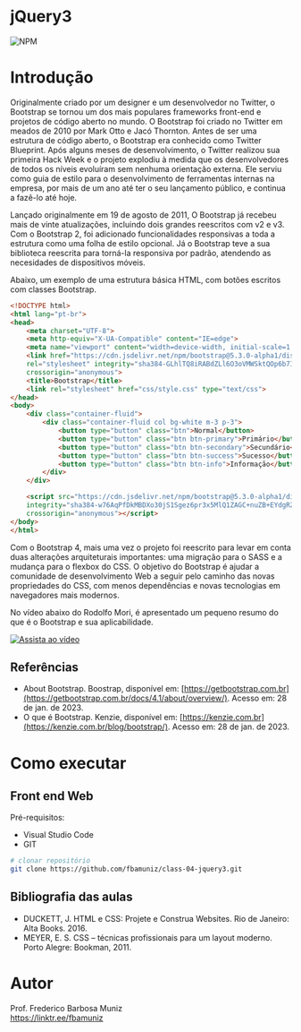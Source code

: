 # jQuery3
![NPM](https://img.shields.io/npm/l/react)
# Introdução

Originalmente criado por um designer e um desenvolvedor no Twitter, o Bootstrap se tornou um dos mais populares frameworks front-end e projetos de código aberto no mundo. O Bootstrap foi criado no Twitter em meados de 2010 por Mark Otto e Jacó Thornton. Antes de ser uma estrutura de código aberto, o Bootstrap era conhecido como Twitter Blueprint. Após alguns meses de desenvolvimento, o Twitter realizou sua primeira Hack Week e o projeto explodiu à medida que os desenvolvedores de todos os níveis evoluíram sem nenhuma orientação externa. Ele serviu como guia de estilo para o desenvolvimento de ferramentas internas na empresa, por mais de um ano até ter o seu lançamento público, e continua a fazê-lo até hoje.

Lançado originalmente em 19 de agosto de 2011, O Bootstrap já recebeu mais de vinte atualizações, incluindo dois grandes reescritos com v2 e v3. Com o Bootstrap 2, foi adicionado funcionalidades responsivas a toda a estrutura como uma folha de estilo opcional. Já o Bootstrap teve a sua biblioteca reescrita para torná-la responsiva por padrão, atendendo as necesidades de dispositivos móveis.

Abaixo, um exemplo de uma estrutura básica HTML, com botões escritos com classes Bootstrap.

```html
<!DOCTYPE html>
<html lang="pt-br">
<head>
    <meta charset="UTF-8">
    <meta http-equiv="X-UA-Compatible" content="IE=edge">
    <meta name="viewport" content="width=device-width, initial-scale=1.0">
    <link href="https://cdn.jsdelivr.net/npm/bootstrap@5.3.0-alpha1/dist/css/bootstrap.min.css" 
    rel="stylesheet" integrity="sha384-GLhlTQ8iRABdZLl6O3oVMWSktQOp6b7In1Zl3/Jr59b6EGGoI1aFkw7cmDA6j6gD" 
    crossorigin="anonymous">    
    <title>Bootstrap</title>
    <link rel="stylesheet" href="css/style.css" type="text/css">
</head>
<body>
    <div class="container-fluid">
        <div class="container-fluid col bg-white m-3 p-3">
            <button type="button" class="btn">Normal</button>
            <button type="button" class="btn btn-primary">Primário</button>
            <button type="button" class="btn btn-secondary">Secundário</button>
            <button type="button" class="btn btn-success">Sucesso</button>
            <button type="button" class="btn btn-info">Informação</button>
        </div>
    </div>  

    <script src="https://cdn.jsdelivr.net/npm/bootstrap@5.3.0-alpha1/dist/js/bootstrap.bundle.min.js"
    integrity="sha384-w76AqPfDkMBDXo30jS1Sgez6pr3x5MlQ1ZAGC+nuZB+EYdgRZgiwxhTBTkF7CXvN" 
    crossorigin="anonymous"></script>
</body>
</html>
```

Com o Bootstrap 4, mais uma vez o projeto foi reescrito para levar em conta duas alterações arquiteturais importantes: uma migração para o SASS e a mudança para o flexbox do CSS. O objetivo do Bootstrap é ajudar a comunidade de desenvolvimento Web a seguir pelo caminho das novas propriedades do CSS, com menos dependências e novas tecnologias em navegadores mais modernos.

No vídeo abaixo do Rodolfo Mori, é apresentado um pequeno resumo do que é o Bootstrap e sua aplicabilidade. 

[![Assista ao vídeo](https://img.youtube.com/vi/pvf9jX_Ej28/maxresdefault.jpg)](https://www.youtube.com/watch?v=pvf9jX_Ej28)

## Referências

- About Bootstrap. Boostrap, disponível em: [https://getbootstrap.com.br](https://getbootstrap.com.br/docs/4.1/about/overview/). Acesso em: 28 de jan. de 2023.
- O que é Bootstrap. Kenzie, disponível em: [https://kenzie.com.br](https://kenzie.com.br/blog/bootstrap/). Acesso em: 28 de jan. de 2023.

# Como executar

## Front end Web
Pré-requisitos: 
- Visual Studio Code
- GIT

```bash
# clonar repositório
git clone https://github.com/fbamuniz/class-04-jquery3.git

```

## Bibliografia das aulas

- DUCKETT, J. HTML e CSS: Projete e Construa Websites. Rio de Janeiro: Alta Books. 2016.
- MEYER, E. S. CSS – técnicas profissionais para um layout moderno. Porto Alegre: Bookman, 2011.


# Autor

Prof. Frederico Barbosa Muniz<br>
https://linktr.ee/fbamuniz
